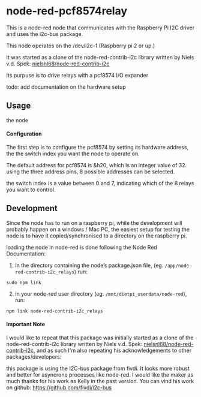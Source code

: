 # node-red-pcf8574relay
This is a node-red node that communicates with the Raspberry Pi I2C driver and uses the i2c-bus package.

This node operates on the /dev/i2c-1 (Raspberry pi 2 or up.)

It was started as a clone of the node-red-contrib-i2c library written by Niels v.d. Spek: [nielsnl68/node-red-contrib-i2c](https://github.com/nielsnl68/node-red-contrib-i2c.git)

Its purpuse is to drive relays with a pcf8574 I/O expander

todo: add documentation on the hardware setup

Usage
-----

the node 

#### Configuration
The first step is to configure the pcf8574 by setting its hardware address, the the switch index you want the node to operate on.

The default address for pcf8574 is &h20, which is an integer value of 32. using the three address pins, 8 possible addresses can be selected.

the switch index is a value between 0 and 7, indicating which of the 8 relays you want to control.

Development
-----------

Since the node has to run on a raspberry pi, while the development will probably happen on a windows / Mac PC, the easiest setup for testing the node is to have it copied/synchronised to a directory on the raspberry pi. 

loading the node in node-red is done following the Node Red Documentation:

1. in the directory containing the node’s package.json file, (eg. `/app/node-red-contrib-i2c_relays`) run:
```
sudo npm link
```
2. in your node-red user directory (eg. `/mnt/dietpi_userdata/node-red`), run:

``` 
npm link node-red-contrib-i2c_relays
```

#### Important Note
I would like to repeat that this package was initially started as a clone of the node-red-contrib-i2c library written by Niels v.d. Spek: [nielsnl68/node-red-contrib-i2c](https://github.com/nielsnl68/node-red-contrib-i2c.git), and as such I'm also repeating his acknowledgements to other packages/developers:

this package is  using the I2C-bus package from fivdi. It looks more robust and better for asyncrone processes like node-red. I would like the maker as much thanks for his work as Kelly in the past version. You can vind his work on github: https://github.com/fivdi/i2c-bus